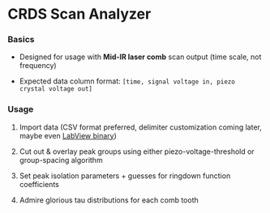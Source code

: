 # CRDS Scan Analyzer

### Basics

- Designed for usage with **Mid-IR laser comb** scan output (time scale, not frequency)

- Expected data column format: `[time, signal voltage in, piezo crystal voltage out]`

### Usage

1. Import data (CSV format preferred, delimiter customization coming later, maybe even [LabView binary](https://pypi.org/project/npTDMS/))

2. Cut out & overlay peak groups using either piezo-voltage-threshold or group-spacing algorithm 

3. Set peak isolation parameters + guesses for ringdown function coefficients 

4. Admire glorious tau distributions for each comb tooth 


